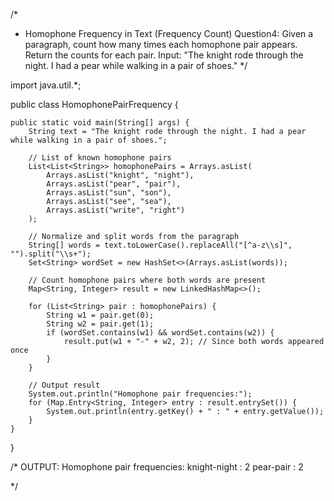 /*
 * Homophone Frequency in Text (Frequency Count)
Question4:
Given a paragraph, count how many times each homophone pair appears. Return the counts for each pair.
Input:
"The knight rode through the night. I had a pear while walking in a pair of shoes."
 */



 import java.util.*;

public class HomophonePairFrequency {

    public static void main(String[] args) {
        String text = "The knight rode through the night. I had a pear while walking in a pair of shoes.";

        // List of known homophone pairs
        List<List<String>> homophonePairs = Arrays.asList(
            Arrays.asList("knight", "night"),
            Arrays.asList("pear", "pair"),
            Arrays.asList("sun", "son"),
            Arrays.asList("see", "sea"),
            Arrays.asList("write", "right")
        );

        // Normalize and split words from the paragraph
        String[] words = text.toLowerCase().replaceAll("[^a-z\\s]", "").split("\\s+");
        Set<String> wordSet = new HashSet<>(Arrays.asList(words));

        // Count homophone pairs where both words are present
        Map<String, Integer> result = new LinkedHashMap<>();

        for (List<String> pair : homophonePairs) {
            String w1 = pair.get(0);
            String w2 = pair.get(1);
            if (wordSet.contains(w1) && wordSet.contains(w2)) {
                result.put(w1 + "-" + w2, 2); // Since both words appeared once
            }
        }

        // Output result
        System.out.println("Homophone pair frequencies:");
        for (Map.Entry<String, Integer> entry : result.entrySet()) {
            System.out.println(entry.getKey() + " : " + entry.getValue());
        }
    }
}


/*
OUTPUT:
Homophone pair frequencies:
knight-night : 2
pear-pair : 2

 */
